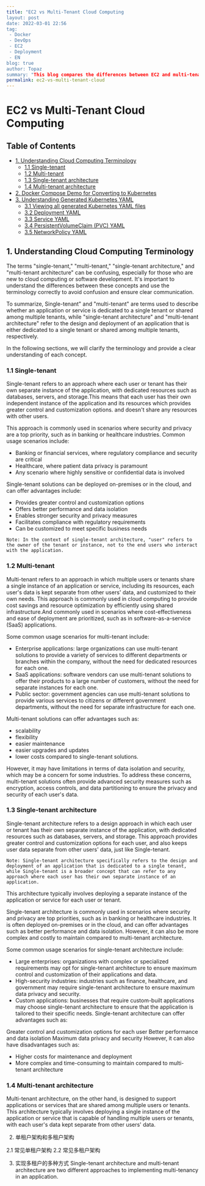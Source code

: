 ```yaml
---
title: "EC2 vs Multi-Tenant Cloud Computing
layout: post
date: 2022-03-01 22:56
tag:
 - Docker
 - DevOps
 - EC2
 - Deployment
 - EN
blog: true
author: Topaz
summary: "This blog compares the differences between EC2 and multi-tenant environments for cloud computing, and provides insights for choosing the right solution based on your specific requirements and constraints."
permalink: ec2-vs-multi-tenant-cloud
---
```

<h1 class="title"> EC2 vs Multi-Tenant Cloud Computing </h1>


<h2> Table of Contents </h2>


- [1. Understanding Cloud Computing Terminology](#c1)
    - [1.1 Single-tenant](#c11)
    - [1.2 Multi-tenant](#c12)
    - [1.3 Single-tenant architecture](#c13)
    - [1.4 Multi-tenant architecture](#c14)
- [2. Docker Compose Demo for Converting to Kubernetes](#c2)
- [3. Understanding Generated Kubernetes YAML](#c3)
    - [3.1 Viewing all generated Kubernetes YAML files](#c31)
    - [3.2 Deployment YAML](#c32)
    - [3.3 Service YAML](#c33)
    - [3.4 PersistentVolumeClaim (PVC) YAML](#c34)
    - [3.5 NetworkPolicy YAML](#c35)      

<h2 id="c1" > 1. Understanding Cloud Computing Terminology </h2>

The terms "single-tenant," "multi-tenant," "single-tenant architecture," and "multi-tenant architecture" can be confusing, especially for those who are new to cloud computing or software development. It's important to understand the differences between these concepts and use the terminology correctly to avoid confusion and ensure clear communication.


To summarize, Single-tenant" and "multi-tenant" are terms used to describe whether an application or service is dedicated to a single tenant or shared among multiple tenants, while "single-tenant architecture" and "multi-tenant architecture" refer to the design and deployment of an application that is either dedicated to a single tenant or shared among multiple tenants, respectively.


In the following sections, we will clarify the terminology and provide a clear understanding of each concept.



<h3 id="c11"> 1.1 Single-tenant </h3>

Single-tenant refers to an approach where each user or tenant has their own separate instance of the application, with dedicated resources such as databases, servers, and storage.This means that each user has their own independent instance of the application and its resources which provides greater control and customization options. and doesn't share any resources with other users.

This approach is commonly used in scenarios where security and privacy are a top priority, such as in banking or healthcare industries. Common usage scenarios include:

- Banking or financial services, where regulatory compliance and security are critical
- Healthcare, where patient data privacy is paramount
- Any scenario where highly sensitive or confidential data is involved

Single-tenant solutions can be deployed on-premises or in the cloud, and can offer advantages include:

- Provides greater control and customization options
- Offers better performance and data isolation
- Enables stronger security and privacy measures
- Facilitates compliance with regulatory requirements
- Can be customized to meet specific business needs

```
Note: In the context of single-tenant architecture, "user" refers to the owner of the tenant or instance, not to the end users who interact with the application.
```

<h3 id="c12"> 1.2 Multi-tenant </h3>

Multi-tenant refers to an approach in which multiple users or tenants share a single instance of an application or service, including its resources, each user's data is kept separate from other users' data, and customized to their own needs. This approach is commonly used in cloud computing to provide cost savings and resource optimization by efficiently using shared infrastructure.And commonly used in scenarios where cost-effectiveness and ease of deployment are prioritized, such as in software-as-a-service (SaaS) applications.

Some common usage scenarios for multi-tenant include:

- Enterprise applications: large organizations can use multi-tenant solutions to provide a variety of services to different departments or branches within the company, without the need for dedicated resources for each one.
- SaaS applications: software vendors can use multi-tenant solutions to offer their products to a large number of customers, without the need for separate instances for each one.
- Public sector: government agencies can use multi-tenant solutions to provide various services to citizens or different government departments, without the need for separate infrastructure for each one.

Multi-tenant solutions can offer advantages such as:
- scalability
- flexibility
- easier maintenance
- easier upgrades and updates
- lower costs compared to single-tenant solutions.

However, it may have limitations in terms of data isolation and security, which may be a concern for some industries. To address these concerns, multi-tenant solutions often provide advanced security measures such as encryption, access controls, and data partitioning to ensure the privacy and security of each user's data.


<h3 id="c13"> 1.3 Single-tenant architecture </h3>

Single-tenant architecture refers to a design approach in which each user or tenant has their own separate instance of the application, with dedicated resources such as databases, servers, and storage. This approach provides greater control and customization options for each user, and also keeps user data separate from other users' data, just like Single-tenant.

```
Note: Single-tenant architecture specifically refers to the design and deployment of an application that is dedicated to a single tenant, while Single-tenant is a broader concept that can refer to any approach where each user has their own separate instance of an application.

```


This architecture typically involves deploying a separate instance of the application or service for each user or tenant.

Single-tenant architecture is commonly used in scenarios where security and privacy are top priorities, such as in banking or healthcare industries. It is often deployed on-premises or in the cloud, and can offer advantages such as better performance and data isolation. However, it can also be more complex and costly to maintain compared to multi-tenant architecture.

Some common usage scenarios for single-tenant architecture include:

- Large enterprises: organizations with complex or specialized requirements may opt for single-tenant architecture to ensure maximum control and customization of their applications and data.
- High-security industries: industries such as finance, healthcare, and government may require single-tenant architecture to ensure maximum data privacy and security.
- Custom applications: businesses that require custom-built applications may choose single-tenant architecture to ensure that the application is tailored to their specific needs.
Single-tenant architecture can offer advantages such as:

Greater control and customization options for each user
Better performance and data isolation
Maximum data privacy and security
However, it can also have disadvantages such as:

- Higher costs for maintenance and deployment
- More complex and time-consuming to maintain compared to multi-tenant architecture



<h3 id="c14"> 1.4 Multi-tenant architecture </h3>
Multi-tenant architecture, on the other hand, is designed to support applications or services that are shared among multiple users or tenants. This architecture typically involves deploying a single instance of the application or service that is capable of handling multiple users or tenants, with each user's data kept separate from other users' data.




2. 单租户架构和多租户架构


2.1 常见单租户架构
2.2 常见多租户架构

3. 实现多租户的多种方式
    Single-tenant architecture and multi-tenant architecture are two different approaches to implementing multi-tenancy in an application.
